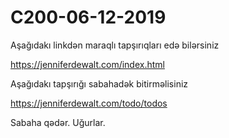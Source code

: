 # C200-06-12-2019

Aşağıdakı linkdən maraqlı tapşırıqları edə bilərsiniz

https://jenniferdewalt.com/index.html

Aşağıdakı tapşırığı sabahadək bitirməlisiniz

https://jenniferdewalt.com/todo/todos

Sabaha qədər. Uğurlar.
